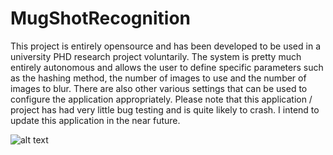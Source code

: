 # MugShotRecognition
This project is entirely opensource and has been developed to be used in a university PHD research project voluntarily. The system is pretty much entirely autonomous and allows the user to define specific parameters such as the hashing method, the number of images to use and the number of images to blur. There are also other various settings that can be used to configure the application appropriately. Please note that this application / project has had very little bug testing and is quite likely to crash. I intend to update this application in the near future. 

![alt text](https://renovatesoftware.com/media/images/mugshotscrn.png)
